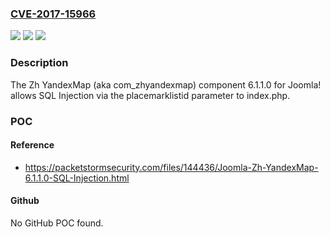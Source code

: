 ### [CVE-2017-15966](https://cve.mitre.org/cgi-bin/cvename.cgi?name=CVE-2017-15966)
![](https://img.shields.io/static/v1?label=Product&message=n%2Fa&color=blue)
![](https://img.shields.io/static/v1?label=Version&message=n%2Fa&color=blue)
![](https://img.shields.io/static/v1?label=Vulnerability&message=n%2Fa&color=brighgreen)

### Description

The Zh YandexMap (aka com_zhyandexmap) component 6.1.1.0 for Joomla! allows SQL Injection via the placemarklistid parameter to index.php.

### POC

#### Reference
- https://packetstormsecurity.com/files/144436/Joomla-Zh-YandexMap-6.1.1.0-SQL-Injection.html

#### Github
No GitHub POC found.

